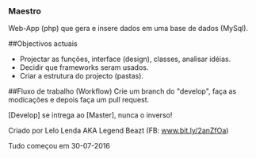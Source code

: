 ### Maestro
Web-App (php) que gera e insere dados em uma base de dados (MySql).

##Objectivos actuais
- Projectar as funções, interface (design), classes, analisar idéias.
- Decidir que frameworks seram usados.
- Criar a estrutura do projecto (pastas).

##Fluxo de trabalho (Workflow)
Crie um branch do "develop", faça as modicações e depois faça um pull request.

[Develop] se intrega ao [Master], nunca o inverso!


Criado por Lelo Lenda AKA Legend Beazt (FB: www.bit.ly/2anZfOa)

Tudo começou em 30-07-2016